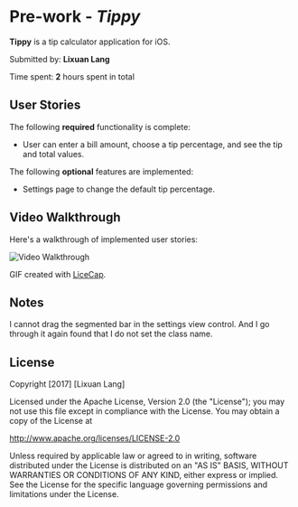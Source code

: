 # Pre-work - *Tippy*

**Tippy** is a tip calculator application for iOS.

Submitted by: **Lixuan Lang**

Time spent: **2** hours spent in total

## User Stories

The following **required** functionality is complete:

* User can enter a bill amount, choose a tip percentage, and see the tip and total values.

The following **optional** features are implemented:
* Settings page to change the default tip percentage.

## Video Walkthrough 

Here's a walkthrough of implemented user stories:

<img src='https://imgur.com/AWprlxe.gif' title='Video Walkthrough' width='' alt='Video Walkthrough' />

GIF created with [LiceCap](http://www.cockos.com/licecap/).

## Notes

I cannot drag the segmented bar in the settings view control. And I go through it again found that I do not set the class name.

## License

Copyright [2017] [Lixuan Lang]

Licensed under the Apache License, Version 2.0 (the "License");
you may not use this file except in compliance with the License.
You may obtain a copy of the License at

http://www.apache.org/licenses/LICENSE-2.0

Unless required by applicable law or agreed to in writing, software
distributed under the License is distributed on an "AS IS" BASIS,
WITHOUT WARRANTIES OR CONDITIONS OF ANY KIND, either express or implied.
See the License for the specific language governing permissions and
limitations under the License.
